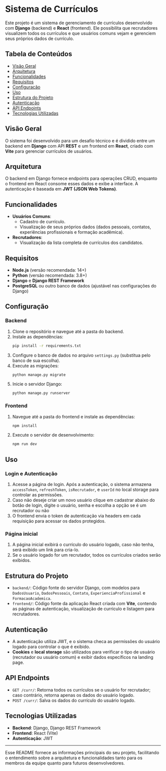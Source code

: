 # Sistema de Currículos

Este projeto é um sistema de gerenciamento de currículos desenvolvido com **Django** (backend) e **React** (frontend). Ele possibilita que recrutadores visualizem todos os currículos e que usuários comuns vejam e gerenciem seus próprios dados de currículo.

## Tabela de Conteúdos
- [Visão Geral](#visão-geral)
- [Arquitetura](#arquitetura)
- [Funcionalidades](#funcionalidades)
- [Requisitos](#requisitos)
- [Configuração](#configuração)
- [Uso](#uso)
- [Estrutura do Projeto](#estrutura-do-projeto)
- [Autenticação](#autenticação)
- [API Endpoints](#api-endpoints)
- [Tecnologias Utilizadas](#tecnologias-utilizadas)

## Visão Geral
O sistema foi desenvolvido para um desafio técnico e é dividido entre um backend em **Django** com API **REST** e um frontend em **React**, criado com **Vite** para gerenciar currículos de usuários.

## Arquitetura
O backend em Django fornece endpoints para operações CRUD, enquanto o frontend em React consome esses dados e exibe a interface. A autenticação é baseada em **JWT (JSON Web Tokens)**.

## Funcionalidades
- **Usuários Comuns**:
  - Cadastro de currículo.
  - Visualização de seus próprios dados (dados pessoais, contatos, experiências profissionais e formação acadêmica).
- **Recrutadores**:
  - Visualização da lista completa de currículos dos candidatos.

## Requisitos
- **Node.js** (versão recomendada: 14+)
- **Python** (versão recomendada: 3.8+)
- **Django** e **Django REST Framework**
- **PostgreSQL** ou outro banco de dados (ajustável nas configurações do Django)

## Configuração
### Backend
1. Clone o repositório e navegue até a pasta do backend.
2. Instale as dependências:
   ```bash
   pip install -r requirements.txt
   ```
3. Configure o banco de dados no arquivo `settings.py` (substitua pelo banco de sua escolha).
4. Execute as migrações:
   ```bash
   python manage.py migrate
   ```
5. Inicie o servidor Django:
   ```bash
   python manage.py runserver
   ```

### Frontend
1. Navegue até a pasta do frontend e instale as dependências:
   ```bash
   npm install
   ```
2. Execute o servidor de desenvolvimento:
   ```bash
   npm run dev
   ```

## Uso
### Login e Autenticação
1. Acesse a página de login. Após a autenticação, o sistema armazena `accessToken`, `refreshToken`, `isRecrutador`, e `userId` no local storage para controlar as permissões.
2. Caso não deseje criar um novo usuário clique em cadastrar abaixo do botão de login, digite o usuário, senha e escolha a opção se é um recrutador ou não
3. O frontend envia o token de autenticação via headers em cada requisição para acessar os dados protegidos.

### Página inicial
1. A página inicial exibirá o currículo do usuário logado, caso não tenha, será exibido um link para cria-lo.
2. Se o usuário logado for um recrutador, todos os currículos criados serão exibidos.

## Estrutura do Projeto
- `backend/`: Código fonte do servidor Django, com modelos para `DadosUsuario`, `DadosPessoais`, `Contato`, `ExperienciaProfissional` e `FormacaoAcademica`.
- `frontend/`: Código fonte da aplicação React criada com **Vite**, contendo as páginas de autenticação, visualização de currículo e listagem para recrutadores.

## Autenticação
- A autenticação utiliza JWT, e o sistema checa as permissões do usuário logado para controlar o que é exibido.
- **Cookies** e **local storage** são utilizados para verificar o tipo de usuário (recrutador ou usuário comum) e exibir dados específicos na landing page.

## API Endpoints
- `GET /curr/`: Retorna todos os currículos se o usuário for recrutador; caso contrário, retorna apenas os dados do usuário logado.
- `POST /curr/`: Salva os dados do currículo do usuário logado.

## Tecnologias Utilizadas
- **Backend**: Django, Django REST Framework
- **Frontend**: React (Vite)
- **Autenticação**: JWT

---

Esse README fornece as informações principais do seu projeto, facilitando o entendimento sobre a arquitetura e funcionalidades tanto para os membros da equipe quanto para futuros desenvolvedores.
